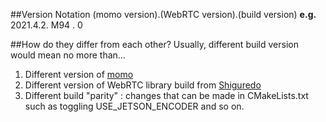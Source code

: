 ##Version Notation
(momo version).(WebRTC version).(build version)
**e.g.**  2021.4.2.       M94      .       0


##How do they differ from each other?
 Usually, different build version would mean no more than...
 1. Different version of [momo](https://github.com/shiguredo/momo)
 2. Different version of WebRTC library build from [Shiguredo](https://github.com/shiguredo/shiguredo-webrtc-build)
 3. Different build "parity" : changes that can be made in CMakeLists.txt such as toggling USE_JETSON_ENCODER and so on.
